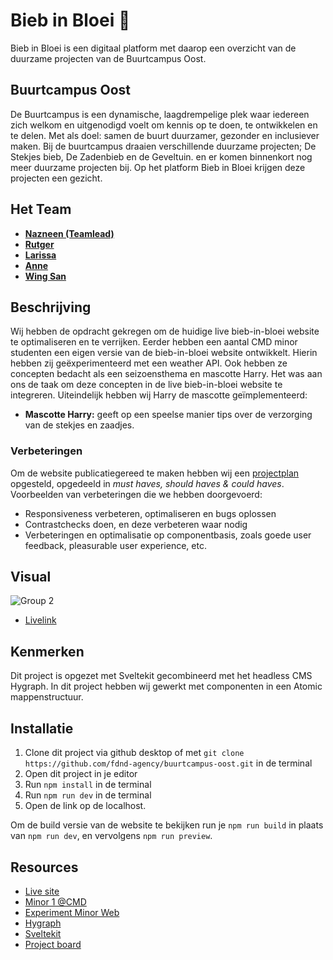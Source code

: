 # Bieb in Bloei 🌱

Bieb in Bloei is een digitaal platform met daarop een overzicht van de duurzame projecten van de Buurtcampus Oost. 

## Buurtcampus Oost

De Buurtcampus is een dynamische, laagdrempelige plek waar iedereen zich welkom en uitgenodigd voelt om kennis op te doen, te ontwikkelen en te delen. Met als doel: samen de buurt duurzamer, gezonder en inclusiever maken.
Bij de buurtcampus draaien verschillende duurzame projecten; De Stekjes bieb, De Zadenbieb en de Geveltuin. en er komen binnenkort nog meer duurzame projecten bij. Op het platform Bieb in Bloei krijgen deze projecten een gezicht.

## Het Team

- [**Nazneen (Teamlead)**](https://github.com/Nazneen05x)
- [**Rutger**](https://github.com/rutgerkock)
- [**Larissa**](https://github.com/Lmikkers)
- [**Anne**](https://github.com/Annevd)
- [**Wing San**](https://github.com/wingsvn)

## Beschrijving
Wij hebben de opdracht gekregen om de huidige live bieb-in-bloei website te optimaliseren en te verrijken. Eerder hebben een aantal CMD minor studenten een eigen versie van de bieb-in-bloei website ontwikkelt. Hierin hebben zij geëxperimenteerd met een weather API. Ook hebben ze concepten bedacht als een seizoensthema en mascotte Harry. Het was aan ons de taak om deze concepten in de live bieb-in-bloei website te integreren. Uiteindelijk hebben wij Harry de mascotte geïmplementeerd:

* **Mascotte Harry:** geeft op een speelse manier tips over de verzorging van de stekjes en zaadjes. 


### Verbeteringen

Om de website publicatiegereed te maken hebben wij een [projectplan](https://github.com/fdnd-agency/buurtcampus-oost/issues/198) opgesteld, opgedeeld in _must haves, should haves & could haves_.
Voorbeelden van verbeteringen die we hebben doorgevoerd:
* Responsiveness verbeteren, optimaliseren en bugs oplossen
* Contrastchecks doen, en deze verbeteren waar nodig
* Verbeteringen en optimalisatie op componentbasis, zoals goede user feedback, pleasurable user experience, etc.

## Visual

![Group 2](https://github.com/user-attachments/assets/d1a639eb-9bcd-4881-bdbf-36cfec543f5c)

- [Livelink](https://biebinbloei.agency.fdnd.nl/)

## Kenmerken

Dit project is opgezet met Sveltekit gecombineerd met het headless CMS Hygraph. In dit project hebben wij gewerkt met componenten in een Atomic mappenstructuur.

## Installatie

1. Clone dit project via github desktop of met `git clone https://github.com/fdnd-agency/buurtcampus-oost.git` in de terminal
2. Open dit project in je editor
3. Run `npm install` in de terminal
4. Run `npm run dev` in de terminal
5. Open de link op de localhost.

Om de build versie van de website te bekijken run je `npm run build` in plaats van `npm run dev`, en vervolgens `npm run preview`.

## Resources

- [Live site](https://biebinbloei.agency.fdnd.nl/)
- [Minor 1 @CMD](https://plantswap-identifier.vercel.app/) 
- [Experiment Minor Web](https://buurtcampus-oost.onrender.com/)
- [Hygraph](https://hygraph.com)
- [Sveltekit](https://kit.svelte.dev/docs/introduction)
- [Project board](https://github.com/orgs/fdnd-agency/projects/3)
